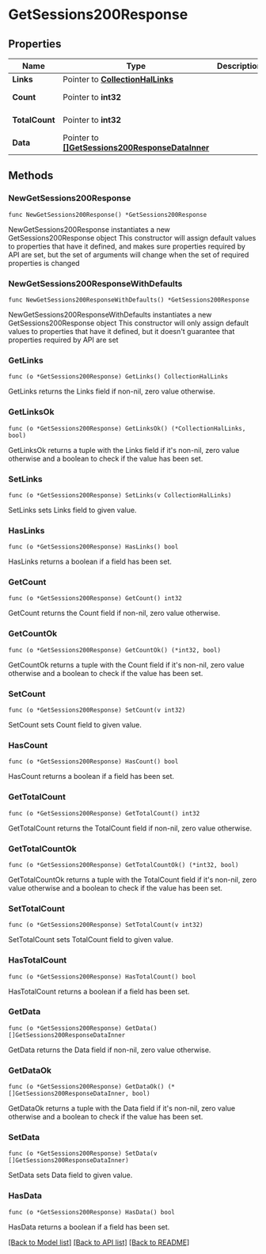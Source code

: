 # GetSessions200Response

## Properties

Name | Type | Description | Notes
------------ | ------------- | ------------- | -------------
**Links** | Pointer to [**CollectionHalLinks**](CollectionHalLinks.md) |  | [optional] 
**Count** | Pointer to **int32** |  | [optional] [readonly] 
**TotalCount** | Pointer to **int32** |  | [optional] [readonly] 
**Data** | Pointer to [**[]GetSessions200ResponseDataInner**](GetSessions200ResponseDataInner.md) |  | [optional] [readonly] 

## Methods

### NewGetSessions200Response

`func NewGetSessions200Response() *GetSessions200Response`

NewGetSessions200Response instantiates a new GetSessions200Response object
This constructor will assign default values to properties that have it defined,
and makes sure properties required by API are set, but the set of arguments
will change when the set of required properties is changed

### NewGetSessions200ResponseWithDefaults

`func NewGetSessions200ResponseWithDefaults() *GetSessions200Response`

NewGetSessions200ResponseWithDefaults instantiates a new GetSessions200Response object
This constructor will only assign default values to properties that have it defined,
but it doesn't guarantee that properties required by API are set

### GetLinks

`func (o *GetSessions200Response) GetLinks() CollectionHalLinks`

GetLinks returns the Links field if non-nil, zero value otherwise.

### GetLinksOk

`func (o *GetSessions200Response) GetLinksOk() (*CollectionHalLinks, bool)`

GetLinksOk returns a tuple with the Links field if it's non-nil, zero value otherwise
and a boolean to check if the value has been set.

### SetLinks

`func (o *GetSessions200Response) SetLinks(v CollectionHalLinks)`

SetLinks sets Links field to given value.

### HasLinks

`func (o *GetSessions200Response) HasLinks() bool`

HasLinks returns a boolean if a field has been set.

### GetCount

`func (o *GetSessions200Response) GetCount() int32`

GetCount returns the Count field if non-nil, zero value otherwise.

### GetCountOk

`func (o *GetSessions200Response) GetCountOk() (*int32, bool)`

GetCountOk returns a tuple with the Count field if it's non-nil, zero value otherwise
and a boolean to check if the value has been set.

### SetCount

`func (o *GetSessions200Response) SetCount(v int32)`

SetCount sets Count field to given value.

### HasCount

`func (o *GetSessions200Response) HasCount() bool`

HasCount returns a boolean if a field has been set.

### GetTotalCount

`func (o *GetSessions200Response) GetTotalCount() int32`

GetTotalCount returns the TotalCount field if non-nil, zero value otherwise.

### GetTotalCountOk

`func (o *GetSessions200Response) GetTotalCountOk() (*int32, bool)`

GetTotalCountOk returns a tuple with the TotalCount field if it's non-nil, zero value otherwise
and a boolean to check if the value has been set.

### SetTotalCount

`func (o *GetSessions200Response) SetTotalCount(v int32)`

SetTotalCount sets TotalCount field to given value.

### HasTotalCount

`func (o *GetSessions200Response) HasTotalCount() bool`

HasTotalCount returns a boolean if a field has been set.

### GetData

`func (o *GetSessions200Response) GetData() []GetSessions200ResponseDataInner`

GetData returns the Data field if non-nil, zero value otherwise.

### GetDataOk

`func (o *GetSessions200Response) GetDataOk() (*[]GetSessions200ResponseDataInner, bool)`

GetDataOk returns a tuple with the Data field if it's non-nil, zero value otherwise
and a boolean to check if the value has been set.

### SetData

`func (o *GetSessions200Response) SetData(v []GetSessions200ResponseDataInner)`

SetData sets Data field to given value.

### HasData

`func (o *GetSessions200Response) HasData() bool`

HasData returns a boolean if a field has been set.


[[Back to Model list]](../README.md#documentation-for-models) [[Back to API list]](../README.md#documentation-for-api-endpoints) [[Back to README]](../README.md)


